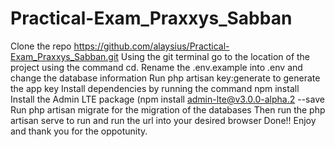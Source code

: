 # Practical-Exam_Praxxys_Sabban
Clone the repo https://github.com/alaysius/Practical-Exam_Praxxys_Sabban.git
Using the git terminal go to the location of the project using the command cd.
Rename the .env.example into .env and change the database information
Run php artisan key:generate to generate the app key
Install dependencies by running the command npm install
Install the Admin LTE package (npm install admin-lte@v3.0.0-alpha.2 --save
Run php artisan migrate for the migration of the databases
Then run the php artisan serve to run and run the url into your desired browser 
Done!! Enjoy and thank you for the oppotunity.
